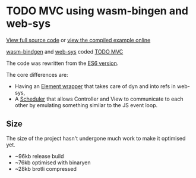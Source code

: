 # TODO MVC using wasm-bingen and web-sys

[View full source code][code] or [view the compiled example online][online]

[online]: https://rustwasm.github.io/wasm-bindgen/exbuild/todomvc/
[code]: https://github.com/rustwasm/wasm-bindgen/tree/master/examples/todomvc

[wasm-bindgen](https://github.com/rustwasm/wasm-bindgen) and [web-sys](https://rustwasm.github.io/wasm-bindgen/api/web_sys/) coded [TODO MVC](http://todomvc.com/)

The code was rewritten from the [ES6 version](http://todomvc.com/examples/vanilla-es6/).

The core differences are:
- Having an [Element wrapper](/src/element.rs) that takes care of dyn and into refs in web-sys,
- A [Scheduler](/src/scheduler.rs) that allows Controller and View to communicate to each other by emulating something similar to the JS event loop.


## Size

The size of the project hasn't undergone much work to make it optimised yet.

- ~96kb release build
- ~76kb optimised with binaryen
- ~28kb brotli compressed
